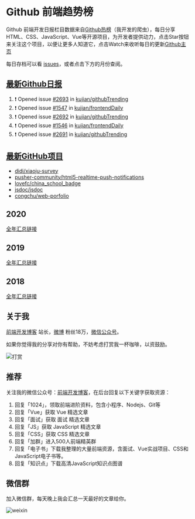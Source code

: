 # Github 前端趋势榜

Github 前端开发日报栏目数据来自[Github热榜](https://github.qdkfweb.cn/)（我开发的爬虫），每日分享HTML、CSS、JavaScript、Vue等开源项目，为开发者提供动力，点击Star按钮来关注这个项目，以便让更多人知道它，点击Watch来收听每日的更新[Github主页](https://github.com/kujian/githubTrending)

每日存档可以看 [issues](https://github.com/kujian/githubTrending/issues)，或者点击下方的月份查阅。

## [最新Github日报](https://github.com/kujian/githubTrending/issues)

<!--START_SECTION:activity-->
1. ❗ Opened issue [#2693](https://github.com/kujian/githubTrending/issues/2693) in [kujian/githubTrending](https://github.com/kujian/githubTrending)
2. ❗ Opened issue [#1547](https://github.com/kujian/frontendDaily/issues/1547) in [kujian/frontendDaily](https://github.com/kujian/frontendDaily)
3. ❗ Opened issue [#2692](https://github.com/kujian/githubTrending/issues/2692) in [kujian/githubTrending](https://github.com/kujian/githubTrending)
4. ❗ Opened issue [#1546](https://github.com/kujian/frontendDaily/issues/1546) in [kujian/frontendDaily](https://github.com/kujian/frontendDaily)
5. ❗ Opened issue [#2691](https://github.com/kujian/githubTrending/issues/2691) in [kujian/githubTrending](https://github.com/kujian/githubTrending)
<!--END_SECTION:activity-->


## [最新GitHub项目](https://github.qdkfweb.cn/)

<!-- BLOG-POST-LIST:START -->
- [didi/xiaoju-survey](https://github.qdkfweb.cn/didi-xiaoju-survey/)
- [pusher-community/html5-realtime-push-notifications](https://github.qdkfweb.cn/pusher-community-html5-realtime-push-notifications/)
- [lovefc/china_school_badge](https://github.qdkfweb.cn/lovefc-china_school_badge/)
- [jsdoc/jsdoc](https://github.qdkfweb.cn/jsdoc-jsdoc/)
- [congchu/web-porfolio](https://github.qdkfweb.cn/congchu-web-porfolio/)
<!-- BLOG-POST-LIST:END -->

## 2020
[全年汇总链接](https://github.com/kujian/githubTrending/tree/master/2020)
## 2019
[全年汇总链接](https://github.com/kujian/githubTrending/tree/master/2019)

## 2018
[全年汇总链接](https://github.com/kujian/githubTrending/tree/master/2018)

## 关于我

[前端开发博客](https://qdkfweb.cn/) 站长，[微博](https://weibo.com/kujian) 粉丝18万，[微信公众号](https://open.weixin.qq.com/qr/code?username=caibaojian_com)。


如果你觉得我的分享对你有帮助，不妨考虑打赏我一杯咖啡，以资鼓励。

![打赏](https://upload-images.jianshu.io/upload_images/570843-db4053c67a8c9ea9.png)

## 推荐

关注我的微信公众号：[前端开发博客](https://open.weixin.qq.com/qr/code?username=caibaojian_com)，在后台回复以下关键字获取资源：

1. 回复「1024」，领取前端进阶资料，包含小程序、Nodejs、Git等
2. 回复「Vue」获取 Vue 精选文章
3. 回复「面试」获取 面试 精选文章
4. 回复「JS」获取 JavaScript 精选文章
5. 回复「CSS」获取 CSS 精选文章
6. 回复「加群」进入500人前端精英群
7. 回复「电子书」下载我整理的大量前端资源，含面试、Vue实战项目、CSS和JavaScript电子书等。
8. 回复「知识点」下载高清JavaScript知识点图谱

## 微信群

加入微信群，每天晚上我会汇总一天最好的文章给你。

![weixin](https://user-images.githubusercontent.com/3055447/38468989-651132ac-3b80-11e8-8e6b-15122322a9d7.png)
